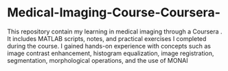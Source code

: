# Medical-Imaging-Course-Coursera-
This repository contain my learning in medical imaging through a Coursera . It includes MATLAB scripts, notes, and practical exercises I completed during the course. I gained hands-on experience with concepts such as image contrast enhancement, histogram equalization, image registration, segmentation, morphological operations, and the use of MONAI 
